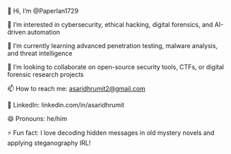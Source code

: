 👋 Hi, I’m @Paperlan1729

👀 I’m interested in cybersecurity, ethical hacking, digital forensics, and AI-driven automation

🌱 I’m currently learning advanced penetration testing, malware analysis, and threat intelligence

💞️ I’m looking to collaborate on open-source security tools, CTFs, or digital forensic research projects

📫 How to reach me: asaridhrumit2@gmail.com

🔗 LinkedIn: linkedin.com/in/asaridhrumit

😄 Pronouns: he/him

⚡ Fun fact: I love decoding hidden messages in old mystery novels and applying steganography IRL!
